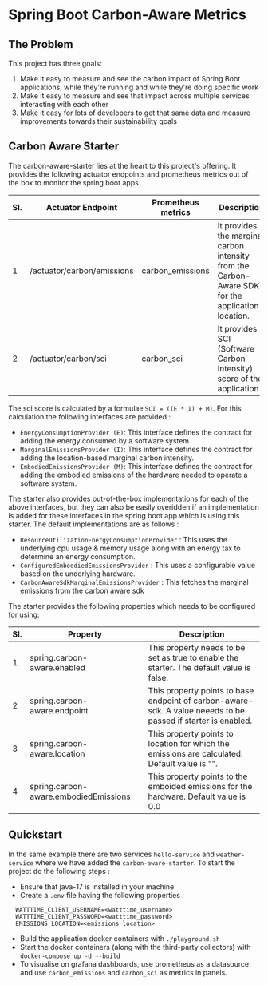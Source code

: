 # Spring Boot Carbon-Aware Metrics

## The Problem

This project has three goals:

1. Make it easy to measure and see the carbon impact of Spring Boot applications, while they're running and while they're doing specific work
2. Make it easy to measure and see that impact across multiple services interacting with each other
3. Make it easy for lots of developers to get that same data and measure improvements towards their sustainability goals

## Carbon Aware Starter

The carbon-aware-starter lies at the heart to this project's offering. It provides the following actuator endpoints and prometheus metrics out of the box to monitor the spring boot apps.

| Sl. | Actuator Endpoint          | Prometheus metrics | Description                                                                                         |
|-----|----------------------------|--------------------|-----------------------------------------------------------------------------------------------------|
| 1   | /actuator/carbon/emissions | carbon_emissions   | It provides the marginal carbon intensity from the Carbon-Aware SDK for the application's location. |
| 2   | /actuator/carbon/sci       | carbon_sci         | It provides SCI (Software Carbon Intensity) score of the application                                |

The sci score is calculated by a formulae `SCI = ((E * I) + M)`. For this calculation the following interfaces are provided :
* `EnergyConsumptionProvider (E)`: This interface defines the contract for adding the energy consumed by a software system.
* `MarginalEmissionsProvider (I)`: This interface defines the contract for adding the location-based marginal carbon intensity.
* `EmbodiedEmissionsProvider (M)`: This interface defines the contract for adding the embodied emissions of the hardware needed to operate a software system.

The starter also provides out-of-the-box implementations for each of the above interfaces, but they can also be easily overidden if an implementation is added for these interfaces in the spring boot app which is using this starter. The default implementations are as follows :
* `ResourceUtilizationEnergyConsumptionProvider` : This uses the underlying cpu usage & memory usage along with an energy tax to determine an energy consumption.
* `ConfiguredEmboddiedEmissionsProvider` : This uses a configurable value based on the underlying hardware.
*  `CarbonAwareSdkMarginalEmissionsProvider` : This fetches the marginal emissions from the carbon aware sdk

The starter provides the following properties which needs to be configured for using:

| Sl. | Property                              | Description                                                                                                   |
|-----|---------------------------------------|---------------------------------------------------------------------------------------------------------------|
| 1   | spring.carbon-aware.enabled           | This property needs to be set as true to enable the starter. The default value is false.                      |
| 2   | spring.carbon-aware.endpoint          | This property points to base endpoint of carbon-aware-sdk. A value neeeds to be passed if starter is enabled. |
| 3   | spring.carbon-aware.location          | This property points to location for which the emissions are calculated. Default value is "".                 |
| 4   | spring.carbon-aware.embodiedEmissions | This property points to the emboided emissions for the hardware. Default value is 0.0                         |               |

## Quickstart

In the same example there are two services `hello-service` and `weather-service` where we have added the `carbon-aware-starter`. To start the project do the following steps :

- Ensure that java-17 is installed in your machine
- Create a `.env` file having the following properties :
```
  WATTTIME_CLIENT_USERNAME=<watttime_username>
  WATTTIME_CLIENT_PASSWORD=<watttime_password>
  EMISSIONS_LOCATION=<emissions_location>
  ```
- Build the application docker containers with `./playground.sh`
- Start the docker containers (along with the third-party collectors) with `docker-compose up -d --build`
- To visualise on grafana dashboards, use prometheus as a datasource and use `carbon_emissions` and `carbon_sci` as metrics in panels.
